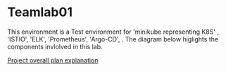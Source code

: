 # Teamlab01
This environment is a Test environment for 'minikube representing K8S' , 'ISTIO', 'ELK', 'Prometheus', 'Argo-CD', .
The diagram below higlights the components invlolved in this lab.

[Project overall plan explanation](./teamlab-01-overall-design.png) 
